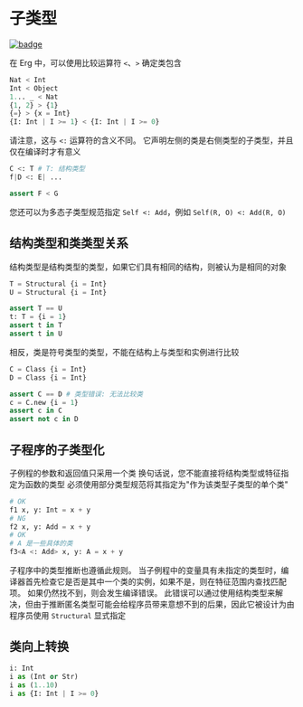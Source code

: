 # 子类型

[![badge](https://img.shields.io/endpoint.svg?url=https%3A%2F%2Fgezf7g7pd5.execute-api.ap-northeast-1.amazonaws.com%2Fdefault%2Fsource_up_to_date%3Fowner%3Derg-lang%26repos%3Derg%26ref%3Dmain%26path%3Ddoc/EN/syntax/type/16_subtyping.md%26commit_hash%3D51de3c9d5a9074241f55c043b9951b384836b258)](https://gezf7g7pd5.execute-api.ap-northeast-1.amazonaws.com/default/source_up_to_date?owner=erg-lang&repos=erg&ref=main&path=doc/EN/syntax/type/16_subtyping.md&commit_hash=51de3c9d5a9074241f55c043b9951b384836b258)

在 Erg 中，可以使用比较运算符 `<`、`>` 确定类包含

```python
Nat < Int
Int < Object
1... _ < Nat
{1, 2} > {1}
{=} > {x = Int}
{I: Int | I >= 1} < {I: Int | I >= 0}
```

请注意，这与 `<:` 运算符的含义不同。 它声明左侧的类是右侧类型的子类型，并且仅在编译时才有意义

```python
C <: T # T: 结构类型
f|D <: E| ...

assert F < G
```

您还可以为多态子类型规范指定 `Self <: Add`，例如 `Self(R, O) <: Add(R, O)`

## 结构类型和类类型关系

结构类型是结构类型的类型，如果它们具有相同的结构，则被认为是相同的对象

```python
T = Structural {i = Int}
U = Structural {i = Int}

assert T == U
t: T = {i = 1}
assert t in T
assert t in U
```

相反，类是符号类型的类型，不能在结构上与类型和实例进行比较

```python
C = Class {i = Int}
D = Class {i = Int}

assert C == D # 类型错误: 无法比较类
c = C.new {i = 1}
assert c in C
assert not c in D
```

## 子程序的子类型化

子例程的参数和返回值只采用一个类
换句话说，您不能直接将结构类型或特征指定为函数的类型
必须使用部分类型规范将其指定为"作为该类型子类型的单个类"

```python
# OK
f1 x, y: Int = x + y
# NG
f2 x, y: Add = x + y
# OK
# A 是一些具体的类
f3<A <: Add> x, y: A = x + y
```

子程序中的类型推断也遵循此规则。 当子例程中的变量具有未指定的类型时，编译器首先检查它是否是其中一个类的实例，如果不是，则在特征范围内查找匹配项。 如果仍然找不到，则会发生编译错误。 此错误可以通过使用结构类型来解决，但由于推断匿名类型可能会给程序员带来意想不到的后果，因此它被设计为由程序员使用 `Structural` 显式指定

## 类向上转换

```python
i: Int
i as (Int or Str)
i as (1..10)
i as {I: Int | I >= 0}
```
